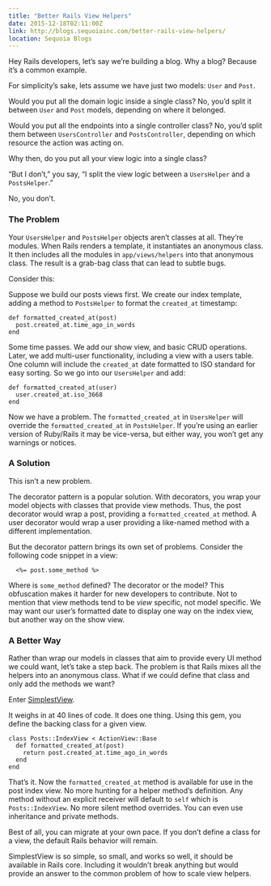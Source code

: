 ```yaml
---
title: "Better Rails View Helpers"
date: 2015-12-18T02:11:00Z
link: http://blogs.sequoiainc.com/better-rails-view-helpers/
location: Sequoia Blogs
---
```

Hey Rails developers, let’s say we’re building a blog. Why a blog? Because it’s a common example.

For simplicity’s sake, lets assume we have just two models: `User` and `Post`.

Would you put all the domain logic inside a single class? No, you’d split it between `User` and `Post` models, depending on where it belonged.

Would you put all the endpoints into a single controller class? No, you’d split them between `UsersController` and `PostsController`, depending on which resource the action was acting on.

Why then, do you put all your view logic into a single class?

“But I don’t,” you say, “I split the view logic between a `UsersHelper` and a `PostsHelper`.”

No, you don’t.

### The Problem

Your `UsersHelper` and `PostsHelper` objects aren’t classes at all. They’re modules. When Rails renders a template, it instantiates an anonymous class. It then includes all the modules in `app/views/helpers` into that anonymous class. The result is a grab-bag class that can lead to subtle bugs.

Consider this:

Suppose we build our posts views first. We create our index template, adding a method to `PostsHelper` to format the `created_at` timestamp:

```
def formatted_created_at(post)
  post.created_at.time_ago_in_words
end
```

Some time passes. We add our show view, and basic CRUD operations. Later, we add multi-user functionality, including a view with a users table. One column will include the `created_at` date formatted to ISO standard for easy sorting. So we go into our `UsersHelper` and add:

```
def formatted_created_at(user)
  user.created_at.iso_3668
end
```

Now we have a problem. The `formatted_created_at` in `UsersHelper` will override the `formatted_created_at` in `PostsHelper`. If you’re using an earlier version of Ruby/Rails it may be vice-versa, but either way, you won’t get any warnings or notices.

### A Solution

This isn’t a new problem.

The decorator pattern is a popular solution. With decorators, you wrap your model objects with classes that provide view methods. Thus, the post decorator would wrap a post, providing a `formatted_created_at` method. A user decorator would wrap a user providing a like-named method with a different implementation.

But the decorator pattern brings its own set of problems. Consider the following code snippet in a view:

```
  <%= post.some_method %>
```

Where is `some_method` defined? The decorator or the model? This obfuscation makes it harder for new developers to contribute. Not to mention that view methods tend to be _view_ specific, not model specific. We may want our user’s formatted date to display one way on the index view, but another way on the show view.

### A Better Way

Rather than wrap our models in classes that aim to provide every UI method we could want, let’s take a step back. The problem is that Rails mixes all the helpers into an anonymous class. What if we could define that class and only add the methods we want?

Enter [SimplestView](https://github.com/tpitale/simplest_view).

It weighs in at 40 lines of code. It does one thing. Using this gem, you define the backing class for a given view.

```
class Posts::IndexView < ActionView::Base
  def formatted_created_at(post)
    return post.created_at.time_ago_in_words
  end
end
```

That’s it. Now the `formatted_created_at` method is available for use in the post index view. No more hunting for a helper method’s definition. Any method without an explicit receiver will default to `self` which is `Posts::IndexView`. No more silent method overrides. You can even use inheritance and private methods.

Best of all, you can migrate at your own pace. If you don’t define a class for a view, the default Rails behavior will remain.

SimplestView is so simple, so small, and works so well, it should be available in Rails core. Including it wouldn’t break anything but would provide an answer to the common problem of how to scale view helpers.